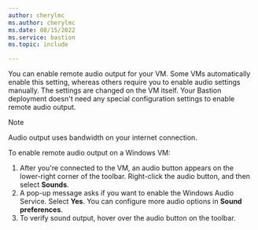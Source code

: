 ```yaml
---
author: cherylmc
ms.author: cherylmc
ms.date: 08/15/2022
ms.service: bastion
ms.topic: include

---
```

You can enable remote audio output for your VM. Some VMs automatically enable this setting, whereas others require you to enable audio settings manually. The settings are changed on the VM itself. Your Bastion deployment doesn't need any special configuration settings to enable remote audio output.

> [!NOTE]
> Audio output uses bandwidth on your internet connection.

To enable remote audio output on a Windows VM:

1. After you're connected to the VM, an audio button appears on the lower-right corner of the toolbar. Right-click the audio button, and then select **Sounds**.
1. A pop-up message asks if you want to enable the Windows Audio Service. Select **Yes**. You can configure more audio options in **Sound preferences**.
1. To verify sound output, hover over the audio button on the toolbar.
